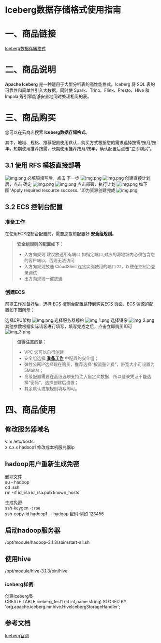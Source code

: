 # Iceberg数据存储格式使用指南

# 一、商品链接

[Iceberg数据存储格式](https://marketplace.huaweicloud.com/)

# 二、商品说明

**Apache Iceberg** 是一种适用于大型分析表的高性能格式。Iceberg 将 SQL 表的可靠性和简单性引入大数据，同时使 Spark、Trino、Flink、Presto、Hive 和 Impala 等引擎能够安全地同时处理相同的表。

# 三、商品购买

您可以在云商店搜索 **Iceberg数据存储格式**。

其中，地域、规格、推荐配置使用默认，购买方式根据您的需求选择按需/按月/按年，短期使用推荐按需，长期使用推荐按月/按年，确认配置后点击“立即购买”。


## 3.1 使用 RFS 模板直接部署
![img.png](images/img1.png)
必填项填写后，点击 下一步
![img.png](images/img2.png)
![img.png](images/img3.png)
创建直接计划后，点击 确定
![img.png](images/img4.png)
![img.png](images/img5.png)
点击部署，执行计划
![img.png](images/img6.png)
如下图“Apply required resource success. ”即为资源创建完成
![img.png](images/img7.png)

##  3.2 ECS 控制台配置

### 准备工作

在使用ECS控制台配置前，需要您提前配置好 **安全组规则**。

> **安全组规则的配置如下：**
> - 入方向规则 建议放通所有端口,如指定端口,对应的源地址内必须包含您的客户端ip，否则无法访问 
> - 入方向规则放通 CloudShell 连接实例使用的端口 `22`，以便在控制台登录调试
> - 出方向规则一键放通

### 创建ECS

前提工作准备好后，选择 ECS 控制台配置跳转到[购买ECS](https://support.huaweicloud.com/qs-ecs/ecs_01_0103.html) 页面，ECS 资源的配置如下图所示：

选择CPU架构
![img.png](images/img8.png)
选择服务器规格
![img_1.png](images/img_1.png)
选择镜像
![img_2.png](images/img_2.png)
其他参数根据实际请客进行填写，填写完成之后，点击立即购买即可
![img_3.png](images/img_3.png)


> **值得注意的是：**
> - VPC 您可以自行创建
> - 安全组选择 [**准备工作**](#准备工作) 中配置的安全组；
> - 弹性公网IP选择现在购买，推荐选择“按流量计费”，带宽大小可设置为5Mbit/s；
> - 高级配置需要在高级选项支持注入自定义数据，所以登录凭证不能选择“密码”，选择创建后设置；
> - 其余默认或按规则填写即可。

# 四、商品使用

## 修改服务器域名
vim /etc/hosts  
x.x.x.x hadoop1  修改成本机服务器ip

## hadoop用户重新生成免密
删除文件  
su - hadoop  
cd .ssh  
rm -rf id_rsa  id_rsa.pub  known_hosts  

生成免密  
ssh-keygen -t rsa  
ssh-copy-id hadoop1		-- hadoop 密码 例如 123456  

## 启动hadoop服务器
/opt/module/hadoop-3.1.3/sbin/start-all.sh

## 使用hive
/opt/module/hive-3.1.3/bin/hive

### iceberg样例
创建iceberg表  
CREATE TABLE iceberg_test1 (id int,name string) STORED BY 'org.apache.iceberg.mr.hive.HiveIcebergStorageHandler';  

## 参考文档

[Iceberg官网](https://iceberg.apache.org/)
